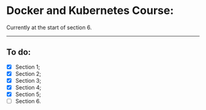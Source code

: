 # Docker and Kubernetes Course:

Currently at the start of section 6.

---
## To do:

* [x] Section 1;
* [x] Section 2;
* [x] Section 3;
* [x] Section 4;
* [x] Section 5;
* [ ] Section 6.
